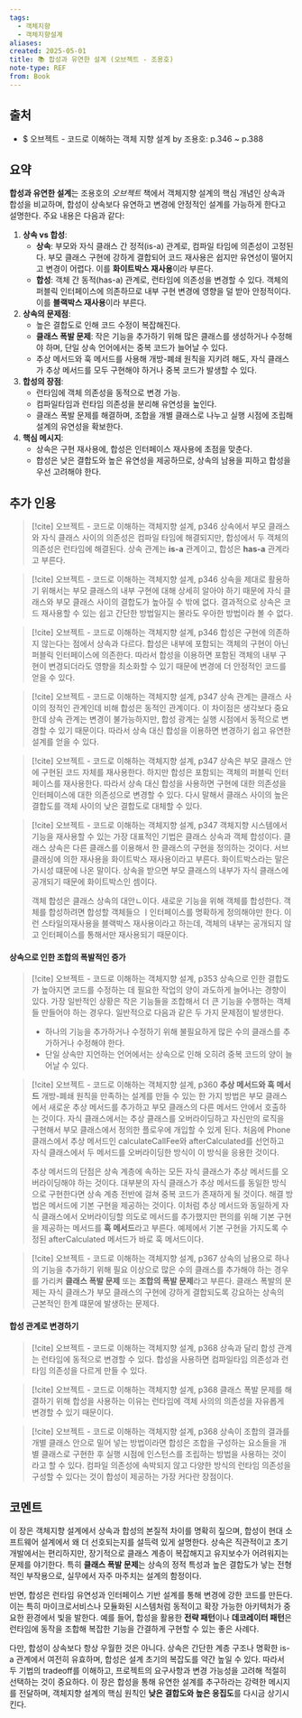 ```yaml
---
tags:
  - 객체지향
  - 객체지향설계
aliases: 
created: 2025-05-01
title: 📚 합성과 유연한 설계 (오브젝트 - 조용호)
note-type: REF
from: Book
---
```


## 출처

- $ 오브젝트 - 코드로 이해하는 객체 지향 설계 by 조용호: p.346 ~ p.388

## 요약

**합성과 유연한 설계**는 조용호의 _오브젝트_ 책에서 객체지향 설계의 핵심 개념인 상속과 합성을 비교하며, 합성이 상속보다 유연하고 변경에 안정적인 설계를 가능하게 한다고 설명한다. 주요 내용은 다음과 같다:

1. **상속 vs 합성**:
    - **상속**: 부모와 자식 클래스 간 정적(is-a) 관계로, 컴파일 타임에 의존성이 고정된다. 부모 클래스 구현에 강하게 결합되어 코드 재사용은 쉽지만 유연성이 떨어지고 변경이 어렵다. 이를 **화이트박스 재사용**이라 부른다.
    - **합성**: 객체 간 동적(has-a) 관계로, 런타임에 의존성을 변경할 수 있다. 객체의 퍼블릭 인터페이스에 의존하므로 내부 구현 변경에 영향을 덜 받아 안정적이다. 이를 **블랙박스 재사용**이라 부른다.
2. **상속의 문제점**:
    - 높은 결합도로 인해 코드 수정이 복잡해진다.
    - **클래스 폭발 문제**: 작은 기능을 추가하기 위해 많은 클래스를 생성하거나 수정해야 하며, 단일 상속 언어에서는 중복 코드가 늘어날 수 있다.
    - 추상 메서드와 훅 메서드를 사용해 개방-폐쇄 원칙을 지키려 해도, 자식 클래스가 추상 메서드를 모두 구현해야 하거나 중복 코드가 발생할 수 있다.
3. **합성의 장점**:
    - 런타임에 객체 의존성을 동적으로 변경 가능.
    - 컴파일타임과 런타임 의존성을 분리해 유연성을 높인다.
    - 클래스 폭발 문제를 해결하며, 조합을 개별 클래스로 나누고 실행 시점에 조립해 설계의 유연성을 확보한다.
4. **핵심 메시지**:
    - 상속은 구현 재사용에, 합성은 인터페이스 재사용에 초점을 맞춘다.
    - 합성은 낮은 결합도와 높은 유연성을 제공하므로, 상속의 남용을 피하고 합성을 우선 고려해야 한다.

## 추가 인용

>[!cite] 오브젝트 - 코드로 이해하는 객체지향 설계, p346
>상속에서 부모 클래스와 자식 클래스 사이의 의존성은 컴파일 타임에 해결되지만, 합성에서 두 객체의 의존성은 런타임에 해결된다. 상속 관계는 **is-a** 관계이고, 합성은 **has-a** 관계라고 부른다.

>[!cite] 오브젝트 - 코드로 이해하는 객체지향 설계, p346
>상속을 제대로 활용하기 위해서는 부모 클래스의 내부 구현에 대해 상세히 알아야 하기 때문에 자식 클래스와 부모 클래스 사이의 결합도가 높아질 수 밖에 없다. 결과적으로 상속은 코드 재사용할 수 있는 쉽고 간단한 방법일지는 몰라도 우아한 방법이라 볼 수 없다.

>[!cite] 오브젝트 - 코드로 이해하는 객체지향 설계, p346
>합성은 구현에 의존하지 않는다는 점에서 상속과 다르다. 합성은 내부에 포함되는 객체의 구현이 아닌 퍼블릭 인터페이스에 의존한다. 따라서 합성을 이용하면 포함된 객체의 내부 구현이 변경되더라도 영향을 최소화할 수 있기 때문에 변경에 더 안정적인 코드를 얻을 수 있다.

>[!cite] 오브젝트 - 코드로 이해하는 객체지향 설계, p347
>상속 관계는 클래스 사이의 정적인 관계인데 비해 합성은 동적인 관계이다. 이 차이점은 생각보다 중요한데 상속 관계는 변경이 불가능하지만, 합성 광계는 실행 시점에서 동적으로 변경할 수 있기 때문이다. 따라서 상속 대신 합성을 이용하면 변경하기 쉽고 유연한 설계를 얻을 수 있다.

>[!cite] 오브젝트 - 코드로 이해하는 객체지향 설계, p347
>상속은 부모 클래스 안에 구현된 코드 자체를 재사용한다. 하지만 합성은 포함되는 객체의 퍼블릭 인터페이스를 재사용한다. 따라서 상속 대신 합성을 사용하면 구현에 대한 의존성을 인터페이스에 대한 의존성으로 변경할 수 있다. 다시 말해서 클래스 사이의 높은 결합도를 객체 사이의 낮은 결합도로 대체할 수 있다.

>[!cite] 오브젝트 - 코드로 이해하는 객체지향 설계, p347
>객체지향 시스템에서 기능을 재사용할 수 있는 가장 대표적인 기법은 클래스 상속과 객체 합성이다. 클래스 상속은 다른 클래스를 이용해서 한 클래스의 구현을 정의하는 것이다. 서브 클래싱에 의한 재사용을 화이트박스 재사용이라고 부른다. 화이트박스라는 말은 가시성 떄문에 나온 말이다. 상속을 받으면 부모 클래스의 내부가 자식 클래스에 공개되기 때문에 화이트박스인 셈이다. 
>
>객체 합성은 클래스 상속의 대안ㄴ이다. 새로운 기능을 위해 객체를 합성한다. 객체를 합성하려면 합성할 객체들으 ㅣ인터페이스를 명확하게 정의해야만 한다. 이런 스타일의재사용을 블랙박스 재사용이라고 하는데, 객체의 내부는 공개되지 않고 인터페이스를 통해서만 재사용되기 때문이다.

#### 상속으로 인한 조합의 폭발적인 증가

>[!cite] 오브젝트 - 코드로 이해하는 객체지향 설계, p353
>상속으로 인한 결합도가 높아지면 코드를 수정하는 데 필요한 작업의 양이 과도하게 늘어나는 경향이 있다. 가장 일반적인 상황은 작은 기능들을 조합해서 더 큰 기능을 수행하는 객체들 만들어야 하는 경우다. 일반적으로 다음과 같은 두 가지 문제점이 발생한다.
>- 하나의 기능을 추가하거나 수정하기 위해 불필요하게 많은 수의 클래스를 추가하거나 수정해야 한다.
>- 단일 상속만 지언하는 언어에서는 상속으로 인해 오히려 중복 코드의 양이 늘어날 수 있다.

>[!cite] 오브젝트 - 코드로 이해하는 객체지향 설계, p360
>**추상 메서드와 훅 메서드**
>개방-폐쇄 원칙을 만족하는 설계를 만들 수 있는 한 가지 방법은 부모 클래스에서 새로운 추상 메서드를 추가하고 부모 클래스의 다른 메서드 안에서 호출하는 것이다. 자식 클래스에서는 추상 클래스를 오버라이딩하고 자신만의 로직을 구현해서 부모 클래스에서 정의한 플로우에 개입할 수 있게 된다. 처음에 Phone 클래스에서 추상 메서드인 calculateCallFee와 afterCalculated를 선언하고 자식 클래스에서 두 메서드를 오버라이딩한 방식이 이 방식을 응용한 것이다.
>
>추상 메서드의 단점은 상속 계층에 속하는 모든 자식 클래스가 추상 메서드를 오버라이딩해야 하는 것이다. 대부분의 자식 클래스가 추상 메서드를 동일한 방식으로 구현한다면 상속 계층 전반에 걸쳐 중복 코드가 존재하게 될 것이다. 해결 방법은 메서드에 기본 구현을 제공하는 것이다. 이처럼 추상 메서드와 동일하게 자식 클래스에서 오버라이딩할 의도로 메서드를 추가했지만 편의를 위해 기본 구현을 제공하는 메서드를 **훅 메서드**라고 부른다. 예제에서 기본 구현을 가지도록 수정된 afterCalculated 메서드가 바로 훅 메서드이다.

>[!cite] 오브젝트 - 코드로 이해하는 객체지향 설계, p367
>상속의 남용으로 하나의 기능을 추가하기 위해 필요 이상으로 많은 수의 클래스를 추가해야 하는 경우를 가리켜 **클래스 폭발 문제** 또는 **조합의 폭발 문제**라고 부른다. 클래스 폭발의 문제는 자식 클래스가 부모 클래스의 구현에 강하게 결합되도록 강요하는 상속의 근본적인 한계 떄문에 발생하는 문제다.

#### 합성 관계로 변경하기

>[!cite] 오브젝트 - 코드로 이해하는 객체지향 설계, p368
>상속과 달리 합성 관계는 런타임에 동적으로 변경할 수 있다. 합성을 사용하면 컴파일타임 의존성과 런타임 의존성을 다르게 만들 수 있다.

>[!cite] 오브젝트 - 코드로 이해하는 객체지향 설계, p368
>클래스 폭발 문제를 해결하기 위해 합성을 사용하는 이유는 런타임에 객체 사의의 의존성을 자유롭게 변경할 수 있기 때문이다.

>[!cite] 오브젝트 - 코드로 이해하는 객체지향 설계, p368
>상속이 조합의 결과를 개별 클래스 안으로 밀어 넣는 방법이라면 합성은 조합을 구성하는 요소들을 개별 클래스로 구현한 후 실행 시점에 인스턴스를 조립하는 방법을 사용하는 것이라고 할 수 있다. 컴파일 의존성에 속박되지 않고 다양한 방식의 런타임 의존성을 구성할 수 있다는 것이 합성이 제공하는 가장 커다란 장점이다.




## 코멘트

이 장은 객체지향 설계에서 상속과 합성의 본질적 차이를 명확히 짚으며, 합성이 현대 소프트웨어 설계에서 왜 더 선호되는지를 설득력 있게 설명한다. 상속은 직관적이고 초기 개발에서는 편리하지만, 장기적으로 클래스 계층이 복잡해지고 유지보수가 어려워지는 문제를 야기한다. 특히 **클래스 폭발 문제**는 상속의 정적 특성과 높은 결합도가 낳는 전형적인 부작용으로, 실무에서 자주 마주치는 설계의 함정이다.

반면, 합성은 런타임 유연성과 인터페이스 기반 설계를 통해 변경에 강한 코드를 만든다. 이는 특히 마이크로서비스나 모듈화된 시스템처럼 동적이고 확장 가능한 아키텍처가 중요한 환경에서 빛을 발한다. 예를 들어, 합성을 활용한 **전략 패턴**이나 **데코레이터 패턴**은 런타임에 동작을 조합해 복잡한 기능을 간결하게 구현할 수 있는 좋은 사례다.

다만, 합성이 상속보다 항상 우월한 것은 아니다. 상속은 간단한 계층 구조나 명확한 is-a 관계에서 여전히 유효하며, 합성은 설계 초기의 복잡도를 약간 높일 수 있다. 따라서 두 기법의 tradeoff를 이해하고, 프로젝트의 요구사항과 변경 가능성을 고려해 적절히 선택하는 것이 중요하다. 이 장은 합성을 통해 유연한 설계를 추구하라는 강력한 메시지를 전달하며, 객체지향 설계의 핵심 원칙인 **낮은 결합도와 높은 응집도**를 다시금 상기시킨다.